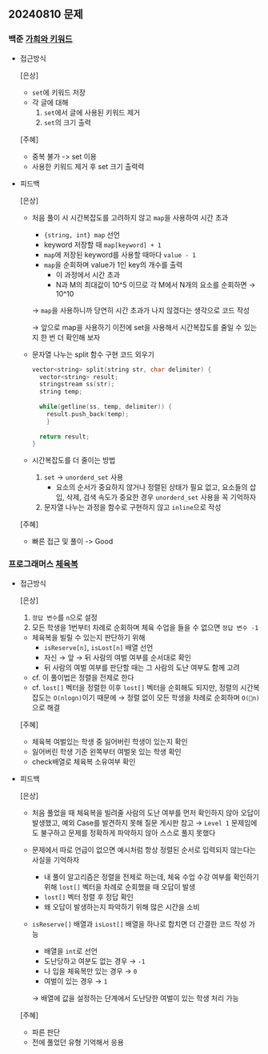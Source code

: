 ## 20240810 문제

### 백준 [가희와 키워드](https://www.acmicpc.net/problem/22233)

- 접근방식

  [은상]
  - `set`에 키워드 저장
  - 각 글에 대해
    1. `set`에서 글에 사용된 키워드 제거
    2. `set`의 크기 출력
  
  [주혜]
  - 중복 불가 -> set 이용
  - 사용한 키워드 제거 후 set 크기 출력력
- 피드백

  [은상]
  - 처음 풀이 시 시간복잡도를 고려하지 않고 `map`을 사용하여 시간 초과
    - `{string, int} map` 선언
    - keyword 저장할 때 `map[keyword] + 1`
    - `map`에 저장된 keyword를 사용할 때마다 `value - 1`
    - `map`을 순회하며 value가 1인 key의 개수를 출력
        - 이 과정에서 시간 초과
        - N과 M의 최대값이 10^5 이므로 각 M에서 N개의 요소를 순회하면 → 10^10
    
    → `map`을 사용하니까 당연히 시간 초과가 나지 않겠다는 생각으로 코드 작성
    
    → 앞으로 map을 사용하기 이전에 set을 사용해서 시간복잡도를 줄일 수 있는지 한 번 더 확인해 보자
    
  - 문자열 나누는 split 함수 구현 코드 외우기
    
    ```cpp
    vector<string> split(string str, char delimiter) {
      vector<string> result;
      stringstream ss(str);
      string temp;
        
      while(getline(ss, temp, delimiter)) {
        result.push_back(temp);
    	}
        
      return result;
    }
    ```
    
  - 시간복잡도를 더 줄이는 방법
    1. `set` → `unorderd_set` 사용
        - 요소의 순서가 중요하지 않거나 정렬된 상태가 필요 없고, 요소들의 삽입, 삭제, 검색 속도가 중요한 경우 `unorderd_set` 사용을 꼭 기억하자
    2. 문자열 나누는 과정을 함수로 구현하지 않고 `inline`으로 작성
  
  [주혜]
  - 빠른 접근 및 풀이 -> Good


### 프로그래머스 [체육복](https://school.programmers.co.kr/learn/courses/30/lessons/42862)

- 접근방식

  [은상]
  1. `정답 변수`를 `n`으로 설정
  2. 모든 학생을 1번부터 차례로 순회하며 체육 수업을 들을 수 없으면 `정답 변수 -1`
  - 체육복을 빌릴 수 있는지 판단하기 위해
    - `isReserve[n]`, `isLost[n]` 배열 선언
    - 자신 → 앞 → 뒤 사람의 여벌 여부를 순서대로 확인
    - 뒤 사람의 여벌 여부를 판단할 때는 그 사람의 도난 여부도 함께 고려
  - cf. 이 풀이법은 정렬을 전제로 한다
  - cf. `lost[]` 벡터을 정렬한 이후 `lost[]` 벡터을 순회해도 되지만, 정렬의 시간복잡도는 `O(nlogn)`이기 때문에 → 정렬 없이 모든 학생을 차례로 순회하며 `O(n)`으로 해결

  [주혜]
  - 체육복 여벌있는 학생 중 잃어버린 학생이 있는지 확인
  - 잃어버린 학생 기준 왼쪽부터 여벌옷 있는 학생 확인
  - check배열로 체육복 소유여부 확인

  
- 피드백

  [은상]
  - 처음 풀었을 때 체육복을 빌려줄 사람의 도난 여부를 먼저 확인하지 않아 오답이 발생했고, 예외 Case를 발견하지 못해 질문 게시판 참고 → `Level 1` 문제임에도 불구하고 문제를 정확하게 파악하지 않아 스스로 풀지 못했다
  - 문제에서 따로 언급이 없으면 예시처럼 항상 정렬된 순서로 입력되지 않는다는 사실을 기억하자
    - 내 풀이 알고리즘은 정렬을 전제로 하는데, 체육 수업 수강 여부를 확인하기 위해 `lost[]` 벡터을 차례로 순회했을 때 오답이 발생
    - `lost[]` 벡터 정렬 후 정답 확인
    - 왜 오답이 발생하는지 파악하기 위해 많은 시간을 소비
  - `isReserve[]` 배열과 `isLost[]` 배열을 하나로 합치면 더 간결한 코드 작성 가능
    - 배열을 `int`로 선언
    - 도난당하고 여분도 없는 경우 → `-1`
    - 나 입을 체육복만 있는 경우 → `0`
    - 여벌이 있는 경우 → `1`
    
    → 배열에 값을 설정하는 단계에서 도난당한 여벌이 있는 학생 처리 가능
  
  [주혜]
  - 파른 판단
  - 전에 풀었던 유형 기억해서 응용

  
  
